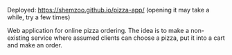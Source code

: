 Deployed: https://shemzoo.github.io/pizza-app/ (opening it may take a while, try a few times)

Web application for online pizza ordering. The idea is to make a non-existing service where assumed clients can choose a pizza, put it into a cart and make an order.
